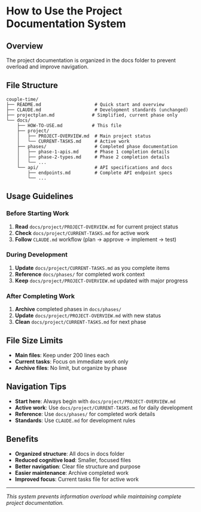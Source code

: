 # How to Use the Project Documentation System

## Overview
The project documentation is organized in the docs folder to prevent overload and improve navigation.

## File Structure
```
couple-time/
├── README.md                    # Quick start and overview
├── CLAUDE.md                    # Development standards (unchanged)
├── projectplan.md              # Simplified, current phase only
└── docs/
    ├── HOW-TO-USE.md           # This file
    ├── project/
    │   ├── PROJECT-OVERVIEW.md  # Main project status
    │   └── CURRENT-TASKS.md     # Active work
    ├── phases/                  # Completed phase documentation
    │   ├── phase-1-apis.md      # Phase 1 completion details
    │   ├── phase-2-types.md     # Phase 2 completion details
    │   └── ...
    └── api/                     # API specifications and docs
        ├── endpoints.md         # Complete API endpoint specs
        └── ...
```

## Usage Guidelines

### Before Starting Work
1. **Read** `docs/project/PROJECT-OVERVIEW.md` for current project status
2. **Check** `docs/project/CURRENT-TASKS.md` for active work
3. **Follow** `CLAUDE.md` workflow (plan → approve → implement → test)

### During Development
1. **Update** `docs/project/CURRENT-TASKS.md` as you complete items
2. **Reference** `docs/phases/` for completed work context
3. **Keep** `docs/project/PROJECT-OVERVIEW.md` updated with major progress

### After Completing Work
1. **Archive** completed phases in `docs/phases/`
2. **Update** `docs/project/PROJECT-OVERVIEW.md` with new status
3. **Clean** `docs/project/CURRENT-TASKS.md` for next phase

## File Size Limits
- **Main files**: Keep under 200 lines each
- **Current tasks**: Focus on immediate work only
- **Archive files**: No limit, but organize by phase

## Navigation Tips
- **Start here**: Always begin with `docs/project/PROJECT-OVERVIEW.md`
- **Active work**: Use `docs/project/CURRENT-TASKS.md` for daily development
- **Reference**: Use `docs/phases/` for completed work details
- **Standards**: Use `CLAUDE.md` for development rules

## Benefits
- **Organized structure**: All docs in docs folder
- **Reduced cognitive load**: Smaller, focused files
- **Better navigation**: Clear file structure and purpose
- **Easier maintenance**: Archive completed work
- **Improved focus**: Current tasks file for active work

---

*This system prevents information overload while maintaining complete project documentation.*